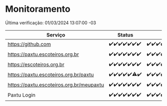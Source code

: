 # Monitoramento

Última verificação: 01/03/2024 13:07:00 -03

|Serviço|Status|Últimas 24h|
|---|---|---|
|https://github.com|<span title="2024-02-23: OK=24">✔️</span><span title="2024-02-24: OK=24">✔️</span><span title="2024-02-25: OK=24">✔️</span><span title="2024-02-26: OK=24">✔️</span><span title="2024-02-27: OK=24">✔️</span><span title="2024-02-28: OK=24">✔️</span><span title="2024-02-29: OK=16">✔️</span>|<span title="29/02/2024 13:07:00 -03 : 200">✔️</span><span title="29/02/2024 14:04:00 -03 : 200">✔️</span><span title="29/02/2024 15:08:00 -03 : 200">✔️</span><span title="29/02/2024 16:03:00 -03 : 200">✔️</span><span title="29/02/2024 17:08:00 -03 : 200">✔️</span><span title="29/02/2024 18:07:00 -03 : 200">✔️</span><span title="29/02/2024 19:04:00 -03 : 200">✔️</span><span title="29/02/2024 20:06:00 -03 : 200">✔️</span><span title="29/02/2024 21:33:00 -03 : 200">✔️</span><span title="29/02/2024 22:44:00 -03 : 200">✔️</span><span title="29/02/2024 23:17:00 -03 : 200">✔️</span><span title="01/03/2024 00:09:00 -03 : 200">✔️</span><span title="01/03/2024 01:08:00 -03 : 200">✔️</span><span title="01/03/2024 02:07:00 -03 : 200">✔️</span><span title="01/03/2024 03:08:00 -03 : 200">✔️</span><span title="01/03/2024 04:06:00 -03 : 200">✔️</span><span title="01/03/2024 05:08:00 -03 : 200">✔️</span><span title="01/03/2024 06:07:00 -03 : 200">✔️</span><span title="01/03/2024 07:06:00 -03 : 200">✔️</span><span title="01/03/2024 08:04:00 -03 : 200">✔️</span><span title="01/03/2024 09:11:00 -03 : 200">✔️</span><span title="01/03/2024 10:05:00 -03 : 200">✔️</span><span title="01/03/2024 11:05:00 -03 : 200">✔️</span><span title="01/03/2024 12:06:00 -03 : 200">✔️</span><span title="01/03/2024 13:07:00 -03 : 200">✔️</span>|
|https://paxtu.escoteiros.org.br|<span title="2024-02-23: OK=24">✔️</span><span title="2024-02-24: OK=24">✔️</span><span title="2024-02-25: OK=24">✔️</span><span title="2024-02-26: OK=24">✔️</span><span title="2024-02-27: OK=24">✔️</span><span title="2024-02-28: OK=24">✔️</span><span title="2024-02-29: OK=16">✔️</span>|<span title="29/02/2024 13:07:00 -03 : 200">✔️</span><span title="29/02/2024 14:04:00 -03 : 200">✔️</span><span title="29/02/2024 15:08:00 -03 : 200">✔️</span><span title="29/02/2024 16:03:00 -03 : 200">✔️</span><span title="29/02/2024 17:08:00 -03 : 200">✔️</span><span title="29/02/2024 18:07:00 -03 : 200">✔️</span><span title="29/02/2024 19:04:00 -03 : 200">✔️</span><span title="29/02/2024 20:06:00 -03 : 200">✔️</span><span title="29/02/2024 21:33:00 -03 : 200">✔️</span><span title="29/02/2024 22:44:00 -03 : 200">✔️</span><span title="29/02/2024 23:17:00 -03 : 200">✔️</span><span title="01/03/2024 00:09:00 -03 : 200">✔️</span><span title="01/03/2024 01:08:00 -03 : 200">✔️</span><span title="01/03/2024 02:07:00 -03 : 200">✔️</span><span title="01/03/2024 03:08:00 -03 : 200">✔️</span><span title="01/03/2024 04:06:00 -03 : 200">✔️</span><span title="01/03/2024 05:08:00 -03 : 200">✔️</span><span title="01/03/2024 06:07:00 -03 : 200">✔️</span><span title="01/03/2024 07:06:00 -03 : 200">✔️</span><span title="01/03/2024 08:04:00 -03 : 200">✔️</span><span title="01/03/2024 09:11:00 -03 : 200">✔️</span><span title="01/03/2024 10:05:00 -03 : 200">✔️</span><span title="01/03/2024 11:05:00 -03 : 200">✔️</span><span title="01/03/2024 12:06:00 -03 : 200">✔️</span><span title="01/03/2024 13:07:00 -03 : 200">✔️</span>|
|https://escoteiros.org.br|<span title="2024-02-23: OK=24">✔️</span><span title="2024-02-24: OK=24">✔️</span><span title="2024-02-25: OK=24">✔️</span><span title="2024-02-26: OK=24">✔️</span><span title="2024-02-27: OK=24">✔️</span><span title="2024-02-28: OK=24">✔️</span><span title="2024-02-29: OK=16">✔️</span>|<span title="29/02/2024 13:07:00 -03 : 200">✔️</span><span title="29/02/2024 14:04:00 -03 : 200">✔️</span><span title="29/02/2024 15:08:00 -03 : 200">✔️</span><span title="29/02/2024 16:03:00 -03 : 200">✔️</span><span title="29/02/2024 17:08:00 -03 : 200">✔️</span><span title="29/02/2024 18:07:00 -03 : 200">✔️</span><span title="29/02/2024 19:04:00 -03 : 200">✔️</span><span title="29/02/2024 20:06:00 -03 : 200">✔️</span><span title="29/02/2024 21:33:00 -03 : 200">✔️</span><span title="29/02/2024 22:44:00 -03 : 200">✔️</span><span title="29/02/2024 23:17:00 -03 : 200">✔️</span><span title="01/03/2024 00:09:00 -03 : 200">✔️</span><span title="01/03/2024 01:08:00 -03 : 200">✔️</span><span title="01/03/2024 02:07:00 -03 : 200">✔️</span><span title="01/03/2024 03:08:00 -03 : 200">✔️</span><span title="01/03/2024 04:06:00 -03 : 200">✔️</span><span title="01/03/2024 05:08:00 -03 : 200">✔️</span><span title="01/03/2024 06:07:00 -03 : 200">✔️</span><span title="01/03/2024 07:06:00 -03 : 200">✔️</span><span title="01/03/2024 08:04:00 -03 : 200">✔️</span><span title="01/03/2024 09:11:00 -03 : 200">✔️</span><span title="01/03/2024 10:05:00 -03 : 200">✔️</span><span title="01/03/2024 11:05:00 -03 : 200">✔️</span><span title="01/03/2024 12:06:00 -03 : 200">✔️</span><span title="01/03/2024 13:07:00 -03 : 200">✔️</span>|
|https://paxtu.escoteiros.org.br/paxtu|<span title="2024-02-23: OK=24">✔️</span><span title="2024-02-24: OK=24">✔️</span><span title="2024-02-25: OK=24">✔️</span><span title="2024-02-26: OK=24">✔️</span><span title="2024-02-27: OK=24">✔️</span><span title="2024-02-28: OK=23, Falhas=1">⚠️</span><span title="2024-02-29: OK=16">✔️</span>|<span title="29/02/2024 13:07:00 -03 : 200">✔️</span><span title="29/02/2024 14:04:00 -03 : 200">✔️</span><span title="29/02/2024 15:08:00 -03 : 200">✔️</span><span title="29/02/2024 16:03:00 -03 : 200">✔️</span><span title="29/02/2024 17:08:00 -03 : 200">✔️</span><span title="29/02/2024 18:07:00 -03 : 200">✔️</span><span title="29/02/2024 19:04:00 -03 : 200">✔️</span><span title="29/02/2024 20:06:00 -03 : 200">✔️</span><span title="29/02/2024 21:33:00 -03 : 200">✔️</span><span title="29/02/2024 22:44:00 -03 : 200">✔️</span><span title="29/02/2024 23:17:00 -03 : 200">✔️</span><span title="01/03/2024 00:09:00 -03 : 200">✔️</span><span title="01/03/2024 01:08:00 -03 : 200">✔️</span><span title="01/03/2024 02:07:00 -03 : 200">✔️</span><span title="01/03/2024 03:08:00 -03 : 200">✔️</span><span title="01/03/2024 04:06:00 -03 : 200">✔️</span><span title="01/03/2024 05:08:00 -03 : 200">✔️</span><span title="01/03/2024 06:07:00 -03 : 200">✔️</span><span title="01/03/2024 07:06:00 -03 : 200">✔️</span><span title="01/03/2024 08:04:00 -03 : 200">✔️</span><span title="01/03/2024 09:11:00 -03 : 200">✔️</span><span title="01/03/2024 10:05:00 -03 : 200">✔️</span><span title="01/03/2024 11:05:00 -03 : 200">✔️</span><span title="01/03/2024 12:06:00 -03 : 200">✔️</span><span title="01/03/2024 13:07:00 -03 : 200">✔️</span>|
|https://paxtu.escoteiros.org.br/meupaxtu|<span title="2024-02-23: OK=24">✔️</span><span title="2024-02-24: OK=24">✔️</span><span title="2024-02-25: OK=24">✔️</span><span title="2024-02-26: OK=24">✔️</span><span title="2024-02-27: OK=24">✔️</span><span title="2024-02-28: OK=24">✔️</span><span title="2024-02-29: OK=16">✔️</span>|<span title="29/02/2024 13:07:00 -03 : 200">✔️</span><span title="29/02/2024 14:04:00 -03 : 200">✔️</span><span title="29/02/2024 15:08:00 -03 : 200">✔️</span><span title="29/02/2024 16:03:00 -03 : 200">✔️</span><span title="29/02/2024 17:08:00 -03 : 200">✔️</span><span title="29/02/2024 18:07:00 -03 : 200">✔️</span><span title="29/02/2024 19:04:00 -03 : 200">✔️</span><span title="29/02/2024 20:06:00 -03 : 200">✔️</span><span title="29/02/2024 21:33:00 -03 : 200">✔️</span><span title="29/02/2024 22:44:00 -03 : 200">✔️</span><span title="29/02/2024 23:17:00 -03 : 200">✔️</span><span title="01/03/2024 00:09:00 -03 : 200">✔️</span><span title="01/03/2024 01:08:00 -03 : 200">✔️</span><span title="01/03/2024 02:07:00 -03 : 200">✔️</span><span title="01/03/2024 03:08:00 -03 : 200">✔️</span><span title="01/03/2024 04:06:00 -03 : 200">✔️</span><span title="01/03/2024 05:08:00 -03 : 200">✔️</span><span title="01/03/2024 06:07:00 -03 : 200">✔️</span><span title="01/03/2024 07:06:00 -03 : 200">✔️</span><span title="01/03/2024 08:04:00 -03 : 200">✔️</span><span title="01/03/2024 09:11:00 -03 : 200">✔️</span><span title="01/03/2024 10:05:00 -03 : 200">✔️</span><span title="01/03/2024 11:05:00 -03 : 200">✔️</span><span title="01/03/2024 12:06:00 -03 : 200">✔️</span><span title="01/03/2024 13:07:00 -03 : 200">✔️</span>|
|Paxtu Login|<span title="2024-02-23: OK=24">✔️</span><span title="2024-02-24: OK=24">✔️</span><span title="2024-02-25: OK=24">✔️</span><span title="2024-02-26: OK=24">✔️</span><span title="2024-02-27: OK=24">✔️</span><span title="2024-02-28: OK=24">✔️</span><span title="2024-02-29: OK=16">✔️</span>|<span title="29/02/2024 13:07:00 -03 : 200">✔️</span><span title="29/02/2024 14:04:00 -03 : 200">✔️</span><span title="29/02/2024 15:08:00 -03 : 200">✔️</span><span title="29/02/2024 16:03:00 -03 : 200">✔️</span><span title="29/02/2024 17:08:00 -03 : 200">✔️</span><span title="29/02/2024 18:07:00 -03 : 200">✔️</span><span title="29/02/2024 19:04:00 -03 : 200">✔️</span><span title="29/02/2024 20:06:00 -03 : 200">✔️</span><span title="29/02/2024 21:33:00 -03 : 200">✔️</span><span title="29/02/2024 22:44:00 -03 : 200">✔️</span><span title="29/02/2024 23:17:00 -03 : 200">✔️</span><span title="01/03/2024 00:09:00 -03 : 200">✔️</span><span title="01/03/2024 01:08:00 -03 : 200">✔️</span><span title="01/03/2024 02:07:00 -03 : 200">✔️</span><span title="01/03/2024 03:08:00 -03 : 200">✔️</span><span title="01/03/2024 04:06:00 -03 : 200">✔️</span><span title="01/03/2024 05:08:00 -03 : 200">✔️</span><span title="01/03/2024 06:07:00 -03 : 200">✔️</span><span title="01/03/2024 07:06:00 -03 : 200">✔️</span><span title="01/03/2024 08:04:00 -03 : 200">✔️</span><span title="01/03/2024 09:11:00 -03 : 200">✔️</span><span title="01/03/2024 10:05:00 -03 : 200">✔️</span><span title="01/03/2024 11:05:00 -03 : 200">✔️</span><span title="01/03/2024 12:06:00 -03 : 200">✔️</span><span title="01/03/2024 13:07:00 -03 : 200">✔️</span>|
